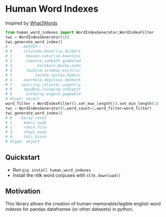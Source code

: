 # Human Word Indexes
<subtitle>Inspired by [What3Words](https://map.what3words.com/daring.lion.race)</subtitle>
```python
from human_word_indexes import WordIndexGenerator,WordIndexFilter  
twi = WordIndexGenerator(10)
twi.generate_word_index()
# ------OUTPUT------
# 0     colorado.bonellia.dulbert
# 1      heaven.naturism.boonless
# 2      inweave.sabbath.gimbaled
# 3           kolokolo.becky.paho
# 4      laudism.sinamay.encyclic
# 5          locate.nyctea.hymnic
# 6     overhelp.depilous.denmark
# 7    sparring.relaster.ungently
# 8     spudboy.lounging.undigest
# 9      unthorny.engore.gageable
# dtype: object
word_filter = WordIndexFilter().set_max_length(5).set_min_length(1)
twi = WordIndexGenerator(5,word_count=2,word_filter=word_filter)
twi.generate_word_index()
# 0    beray.revet
# 1     mukri.swab
# 2     rabin.file
# 3     shogi.poop
# 4     talc.bison
# dtype: object


```

## Quickstart
- Run `pip install human_word_indexes`
- Install the nltk word corpuses with `nltk.download()`


## Motivation
This library allows the creation of human-memorable/legible english word indexes for 
pandas dataframes (or other datasets) in python.


